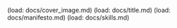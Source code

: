 <!-- Who's on First,
     What's on Second, 
    cause I-don't-know's on Third. 
-->

(load: docs/cover_image.md)
(load: docs/title.md)
(load: docs/manifesto.md)
(load: docs/skills.md)

